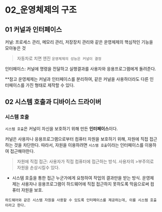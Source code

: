 # 02_운영체제의 구조

## 01 커널과 인터페이스

커널: 프로세스 관리, 메모리 관리, 저장장치 관리와 같은 운영체제의 핵심적인 기능을 모아놓은 것
> 자동차로 치면 엔진
`운영체제의 성능은 커널이 결정`

인터페이스: 커널에 명령을 전달하고 실행결과를 사용자와 응용프로그램에게 돌려준다.

**참고
운영체제는 커널과 인터페이스를 분리하여, 같은 커널을 사용하더라도 다른 인터페이스를 가진 형태로 제작할 수 있다.

## 02 시스템 호출과 디바이스 드라이버

### 시스템 호출
`시스템 호출`은 커널이 자신을 보호하기 위해 만든 **인터페이스**이다.

커널은 사용자나 응용프로그램으로부터 컴퓨터 자원을 보호하기 위해, 자원에 직접 접근하는 것을 차단한다. 따라서, 자원을 이용하려면 `시스템 호출`이라는 인터페이스를 이용하여 접근해야한다.

> 자원에 직접 접근: 사용자가 직접 
> 컴퓨터에 접근하는 방식. 사용자의 >부주의로 자원을 손상시킬수 있다.

- 시스템 호출을 통한 접근
누군가에게 요청하여 작업의 결과만을 받는 방식. 운영체제는 사용자나 응용프로그램이 하드웨어에 직접 접근하지 못하도록 막음으로써 컴퓨터 자원을 보호.

`하드웨어와 같은 시스템 자원을 사용할 수 있도록 인터페이스를 제공하는데, 이를 시스템 호출이라고 한다.`